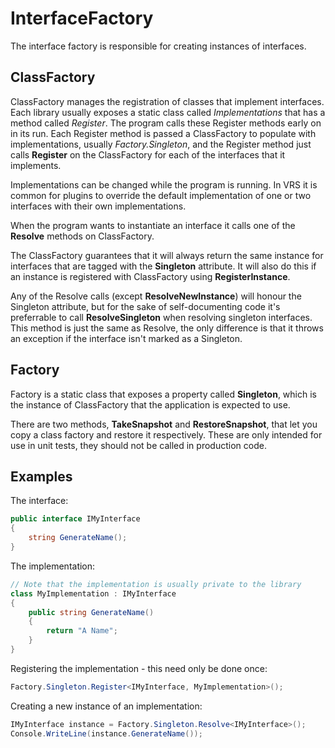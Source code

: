 ﻿# InterfaceFactory
The interface factory is responsible for creating instances of interfaces.

## ClassFactory
ClassFactory manages the registration of classes that implement interfaces.
Each library usually exposes a static class called *Implementations* that has a
method called *Register*. The program calls these Register methods early on in
its run. Each Register method is passed a ClassFactory to populate with
implementations, usually *Factory.Singleton*, and the Register method just
calls **Register** on the ClassFactory for each of the interfaces that it implements.

Implementations can be changed while the program is running. In VRS it is common
for plugins to override the default implementation of one or two interfaces with
their own implementations.

When the program wants to instantiate an interface it calls one of the **Resolve**
methods on ClassFactory.

The ClassFactory guarantees that it will always return the same instance for
interfaces that are tagged with the **Singleton** attribute. It will also do this
if an instance is registered with ClassFactory using **RegisterInstance**.

Any of the Resolve calls (except **ResolveNewInstance**) will honour the Singleton
attribute, but for the sake of self-documenting code it's preferrable to call
**ResolveSingleton** when resolving singleton interfaces. This method is just the
same as Resolve, the only difference is that it throws an exception if the interface
isn't marked as a Singleton.

## Factory
Factory is a static class that exposes a property called **Singleton**, which is
the instance of ClassFactory that the application is expected to use.

There are two methods, **TakeSnapshot** and **RestoreSnapshot**, that let you
copy a class factory and restore it respectively. These are only intended for use
in unit tests, they should not be called in production code.

## Examples
The interface:
```c#
public interface IMyInterface
{
    string GenerateName();
}
```

The implementation:
```c#
// Note that the implementation is usually private to the library
class MyImplementation : IMyInterface
{
    public string GenerateName()
    {
        return "A Name";
    }
}
```

Registering the implementation - this need only be done once:
```c#
Factory.Singleton.Register<IMyInterface, MyImplementation>();
```

Creating a new instance of an implementation:
```c#
IMyInterface instance = Factory.Singleton.Resolve<IMyInterface>();
Console.WriteLine(instance.GenerateName());
```
